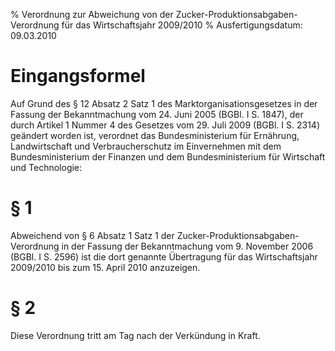 % Verordnung zur Abweichung von der Zucker-Produktionsabgaben-Verordnung für das Wirtschaftsjahr 2009/2010
% Ausfertigungsdatum: 09.03.2010
 
# Eingangsformel

Auf Grund des § 12 Absatz 2 Satz 1 des Marktorganisationsgesetzes in der Fassung der Bekanntmachung vom 24. Juni 2005 (BGBl. I S. 1847), der durch Artikel 1 Nummer 4 des Gesetzes vom 29. Juli 2009 (BGBl. I S. 2314) geändert worden ist, verordnet das Bundesministerium für Ernährung, Landwirtschaft und Verbraucherschutz im Einvernehmen mit dem Bundesministerium der Finanzen und dem Bundesministerium für Wirtschaft und Technologie:

# § 1

Abweichend von § 6 Absatz 1 Satz 1 der Zucker-Produktionsabgaben-Verordnung in der Fassung der Bekanntmachung vom 9. November 2006 (BGBl. I S. 2596) ist die dort genannte Übertragung für das Wirtschaftsjahr 2009/2010 bis zum 15. April 2010 anzuzeigen.

# § 2

Diese Verordnung tritt am Tag nach der Verkündung in Kraft.
